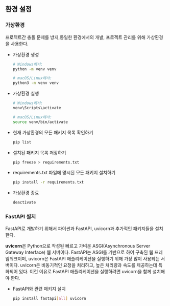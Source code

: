## 환경 설정

### 가상환경

프로젝트간 충돌 문제를 방지,동일한 환경에서의 개발, 프로젝트 관리를 위해 가상환경을 사용한다.

- 가상환경 생성

  ```bash
  # Windows에서:
  python -m venv venv

  # macOS/Linux에서:
  python3 -m venv venv
  ```

- 가상환경 실행

  ```bash
  # Windows에서:
  venv\Scripts\activate

  # macOS/Linux에서:
  source venv/bin/activate
  ```

- 현재 가상환경의 모든 패키지 목록 확인하기

  ```bash
  pip list
  ```

- 설치된 패키지 목록 저장하기

  ```bash
  pip freeze > requirements.txt
  ```

- requirements.txt 파일에 명시된 모든 패키지 설치하기

  ```bash
  pip install -r requirements.txt
  ```

- 가상환경 종료

  ```bash
  deactivate
  ```

### FastAPI 설치

FastAPI로 개발하기 위해서 파이썬과 FastAPI, uvicorn과 추가적인 패키지들을 설치한다.

**uvicorn**은 Python으로 작성된 빠르고 가벼운 ASGI(Asynchronous Server Gateway Interface) 웹 서버이다. FastAPI는 ASGI를 기반으로 하여 구축된 웹 프레임워크이며, uvicorn은 FastAPI 애플리케이션을 실행하기 위해 가장 많이 사용되는 서버이다. uvicorn은 비동기적인 요청을 처리하고, 높은 처리량과 속도를 제공하는데 특화되어 있다. 이런 이유로 FastAPI 애플리케이션을 실행하려면 uvicorn을 함께 설치해야 한다.

- FastAPI와 관련 패키지 설치

  ```bash
  pip install fastapi[all] uvicorn
  ```
